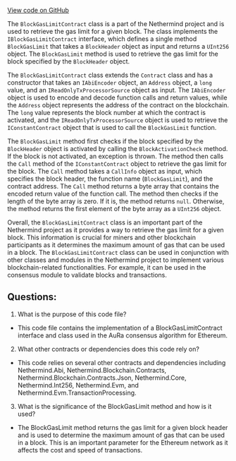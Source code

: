 [View code on GitHub](https://github.com/nethermindeth/nethermind/Nethermind.Consensus.AuRa/Contracts/BlockGasLimitContract.cs)

The `BlockGasLimitContract` class is a part of the Nethermind project and is used to retrieve the gas limit for a given block. The class implements the `IBlockGasLimitContract` interface, which defines a single method `BlockGasLimit` that takes a `BlockHeader` object as input and returns a `UInt256` object. The `BlockGasLimit` method is used to retrieve the gas limit for the block specified by the `BlockHeader` object.

The `BlockGasLimitContract` class extends the `Contract` class and has a constructor that takes an `IAbiEncoder` object, an `Address` object, a `long` value, and an `IReadOnlyTxProcessorSource` object as input. The `IAbiEncoder` object is used to encode and decode function calls and return values, while the `Address` object represents the address of the contract on the blockchain. The `long` value represents the block number at which the contract is activated, and the `IReadOnlyTxProcessorSource` object is used to retrieve the `IConstantContract` object that is used to call the `BlockGasLimit` function.

The `BlockGasLimit` method first checks if the block specified by the `BlockHeader` object is activated by calling the `BlockActivationCheck` method. If the block is not activated, an exception is thrown. The method then calls the `Call` method of the `IConstantContract` object to retrieve the gas limit for the block. The `Call` method takes a `CallInfo` object as input, which specifies the block header, the function name (`BlockGasLimit`), and the contract address. The `Call` method returns a byte array that contains the encoded return value of the function call. The method then checks if the length of the byte array is zero. If it is, the method returns `null`. Otherwise, the method returns the first element of the byte array as a `UInt256` object.

Overall, the `BlockGasLimitContract` class is an important part of the Nethermind project as it provides a way to retrieve the gas limit for a given block. This information is crucial for miners and other blockchain participants as it determines the maximum amount of gas that can be used in a block. The `BlockGasLimitContract` class can be used in conjunction with other classes and modules in the Nethermind project to implement various blockchain-related functionalities. For example, it can be used in the consensus module to validate blocks and transactions.
## Questions: 
 1. What is the purpose of this code file?
- This code file contains the implementation of a BlockGasLimitContract interface and class used in the AuRa consensus algorithm for Ethereum.

2. What other contracts or dependencies does this code rely on?
- This code relies on several other contracts and dependencies including Nethermind.Abi, Nethermind.Blockchain.Contracts, Nethermind.Blockchain.Contracts.Json, Nethermind.Core, Nethermind.Int256, Nethermind.Evm, and Nethermind.Evm.TransactionProcessing.

3. What is the significance of the BlockGasLimit method and how is it used?
- The BlockGasLimit method returns the gas limit for a given block header and is used to determine the maximum amount of gas that can be used in a block. This is an important parameter for the Ethereum network as it affects the cost and speed of transactions.